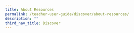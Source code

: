 ```yaml
---
title: About Resources
permalink: /teacher-user-guide/discover/about-resources/
description: ""
third_nav_title: Discover
---
```

